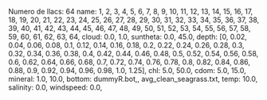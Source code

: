Numero de llacs: 64
name: 1, 2, 3, 4, 5, 6, 7, 8, 9, 10, 11, 12, 13, 14, 15, 16, 17, 18, 19, 20, 21, 22, 23, 24, 25, 26, 27, 28, 29, 30, 31, 32, 33, 34, 35, 36, 37, 38, 39, 40, 41, 42, 43, 44, 45, 46, 47, 48, 49, 50, 51, 52, 53, 54, 55, 56, 57, 58, 59, 60, 61, 62, 63, 64, 
cloud: 0.0, 1.0, 
suntheta: 0.0, 45.0, 
depth: [0, 0.02, 0.04, 0.06, 0.08, 0.1, 0.12, 0.14, 0.16, 0.18, 0.2, 0.22, 0.24, 0.26, 0.28, 0.3, 0.32, 0.34, 0.36, 0.38, 0.4, 0.42, 0.44, 0.46, 0.48, 0.5, 0.52, 0.54, 0.56, 0.58, 0.6, 0.62, 0.64, 0.66, 0.68, 0.7, 0.72, 0.74, 0.76, 0.78, 0.8, 0.82, 0.84, 0.86, 0.88, 0.9, 0.92, 0.94, 0.96, 0.98, 1.0, 1.25], 
chl: 5.0, 50.0, 
cdom: 5.0, 15.0, 
mineral: 1.0, 10.0, 
bottom: dummyR.bot,, avg_clean_seagrass.txt, 
temp: 10.0, 
salinity: 0.0, 
windspeed: 0.0, 
